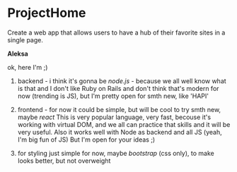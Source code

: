 # ProjectHome
Create a web app that allows users to have a hub of their favorite sites in a single page.

**Aleksa**

ok, here I'm ;)
1) backend - i think it's gonna be *node.js* - because we all well know what is that and I don't like Ruby on Rails and don't think that's modern for now (trending is JS), but I'm pretty open for smth new, like 'HAPI'

2) frontend - for now it could be simple, but will be cool to try smth new, maybe *react*
This is very popular language, very fast, becouse it's working with virtual DOM, and we all can practice that skills and it will be very useful.
Also it works well with Node as backend and all JS (yeah, I'm big fun of JS)
But I'm open for your ideas ;)

3) for styling just simple for now, maybe *bootstrap* (css only), to make looks better, but not overweight
